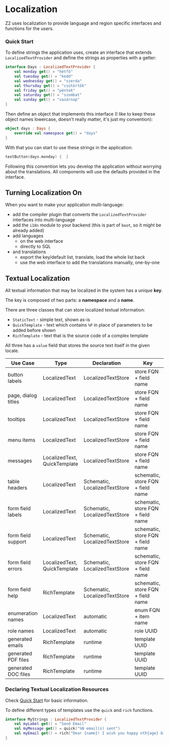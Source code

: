 # Localization

Z2 uses localization to provide language and region specific interfaces and functions for the users.

### Quick Start

To define strings the application uses, create an interface that extends `LocalizedTextProvider` and define
the strings as properties with a getter:

```kotlin
interface Days : LocalizedTextProvider {
    val monday get() = "hétfő"
    val tuesday get() = "kedd"
    val wednesday get() = "szerda"
    val thursday get() = "csütörtök"
    val friday get() = "péntek"
    val saturday get() = "szombat"
    val sunday get() = "vasárnap"
}
```

Then define an object that implements this interface (I like to keep these object names lowercase, doesn't really
matter, it's just my convention):

```kotlin
object days : Days {
    override val namespace get() = "days"
}
```

With that you can start to use these strings in the application:

```kotlin
textButton(days.monday) {  }
```

Following this convention lets you develop the application without worrying about the translations. All components
will use the defaults provided in the interface.

## Turning Localization On

When you want to make your application multi-language:

* add the compiler plugin that converts the `LocalizedTextProvider` interfaces into multi-language
* add the `i18n` module to your backend (this is part of `boot`, so it might be already added)
* add languages
  * on the web interface
  * directly to SQL
* and translations
  * export the key/default list, translate, load the whole list back
  * use the web interface to add the translations manually, one-by-one 

## Textual Localization

All textual information that may be localized in the system has a unique **key**.

The key is composed of two parts: a **namespace** and a **name**.

There are three classes that can store localized textual information:

- `StaticText` - simple text, shown as-is
- `QuickTemplate` - text which contains `%P` in place of parameters to be added before shown
- `RichTemplate` - text that is the source code of a complex template

All three has a `value` field that stores the source text itself in the given locale.

| Use Case            | Type                         | Declaration                   | Key                               |
|---------------------|------------------------------|-------------------------------|-----------------------------------|
| button labels       | LocalizedText                | LocalizedTextStore            | store FQN + field name            |
| page, dialog titles | LocalizedText                | LocalizedTextStore            | store FQN + field name            |
| tooltips            | LocalizedText                | LocalizedTextStore            | store FQN + field name            |
| menu items          | LocalizedText                | LocalizedTextStore            | store FQN + field name            |
| messages            | LocalizedText, QuickTemplate | LocalizedTextStore            | store FQN + field name            |
| table headers       | LocalizedText                | Schematic, LocalizedTextStore | schematic, store FQN + field name |
| form field labels   | LocalizedText                | Schematic, LocalizedTextStore | schematic, store FQN + field name |
| form field support  | LocalizedText                | Schematic, LocalizedTextStore | schematic, store FQN + field name |
| form field errors   | LocalizedText, QuickTemplate | Schematic, LocalizedTextStore | schematic, store FQN + field name |
| form field help     | RichTemplate                 | Schematic, LocalizedTextStore | schematic, store FQN + field name |
| enumeration names   | LocalizedText                | automatic                     | enum FQN + item name              |
| role names          | LocalizedText                | automatic                     | role UUID                         |
| generated emails    | RichTemplate                 | runtime                       | template UUID                     |
| generated PDF files | RichTemplate                 | runtime                       | template UUID                     |
| generated DOC files | RichTemplate                 | runtime                       | template UUID                     |


### Declaring Textual Localization Resources

Check [Quick Start](#quick-start) for basic information.

To define different types of templates use the `quick` and `rich` functions.

```kotlin
interface MyStrings : LocalizedTextProvider {
    val myLabel get() = "Send Email"
    val myMessage get() = quick("%N email(s) sent")
    val myEmail get() = rich("Dear {name}! I wish you happy nth{age} birthday! Best Regards, {sender}")
}
```

